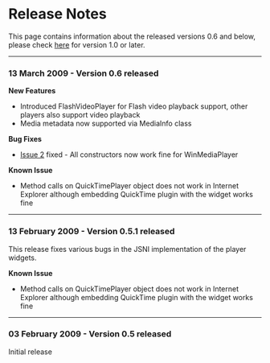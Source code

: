 # Release Notes #

This page contains information about the released versions 0.6 and below, please check [here](http://oss.bramosystems.com/bst-player/release-note.html) for version 1.0 or later.


---


### 13 March 2009 - Version 0.6 released ###

**New Features**
  * Introduced FlashVideoPlayer for Flash video playback support, other players also support video playback
  * Media metadata now supported via MediaInfo class

**Bug Fixes**
  * [Issue 2](https://code.google.com/p/bst-player/issues/detail?id=2) fixed - All constructors now work fine for WinMediaPlayer

**Known Issue**

  * Method calls on QuickTimePlayer object does not work in Internet Explorer although embedding QuickTime plugin with the widget works fine


---


### 13 February 2009 - Version 0.5.1 released ###

This release fixes various bugs in the JSNI implementation of the player widgets.

**Known Issue**

  * Method calls on QuickTimePlayer object does not work in Internet Explorer although embedding QuickTime plugin with the widget works fine


---


### 03 February 2009 - Version 0.5 released ###

Initial release